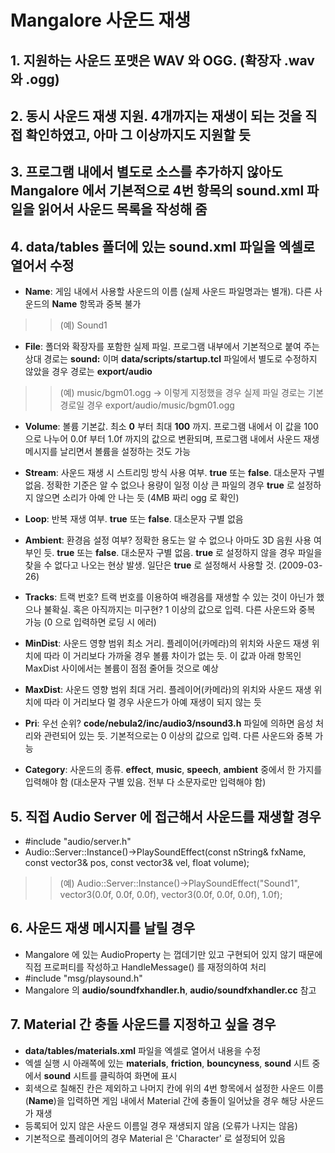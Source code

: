# Mangalore 사운드 재생 #

## 1. 지원하는 사운드 포맷은 **WAV** 와 **OGG**. (확장자 **.wav** 와 **.ogg**) ##

## 2. 동시 사운드 재생 지원. 4개까지는 재생이 되는 것을 직접 확인하였고, 아마 그 이상까지도 지원할 듯 ##

## 3. 프로그램 내에서 별도로 소스를 추가하지 않아도 Mangalore 에서 기본적으로 4번 항목의 **sound.xml** 파일을 읽어서 사운드 목록을 작성해 줌 ##

## 4. **data/tables** 폴더에 있는 **sound.xml** 파일을 엑셀로 열어서 수정 ##

  * **Name**: 게임 내에서 사용할 사운드의 이름 (실제 사운드 파일명과는 별개). 다른 사운드의 **Name** 항목과 중복 불가
> > (예) Sound1

  * **File**: 폴더와 확장자를 포함한 실제 파일. 프로그램 내부에서 기본적으로 붙여 주는 상대 경로는 **sound:** 이며 **data/scripts/startup.tcl** 파일에서 별도로 수정하지 않았을 경우 경로는 **export/audio**
> > (예) music/bgm01.ogg    → 이렇게 지정했을 경우 실제 파일 경로는 기본 경로일 경우 export/audio/music/bgm01.ogg

  * **Volume**: 볼륨 기본값. 최소 **0** 부터 최대 **100** 까지. 프로그램 내에서 이 값을 100 으로 나누어 0.0f 부터 1.0f 까지의 값으로 변환되며, 프로그램 내에서 사운드 재생 메시지를 날리면서 볼륨을 설정하는 것도 가능

  * **Stream**: 사운드 재생 시 스트리밍 방식 사용 여부. **true** 또는 **false**. 대소문자 구별 없음. 정확한 기준은 알 수 없으나 용량이 일정 이상 큰 파일의 경우 **true** 로 설정하지 않으면 소리가 아예 안 나는 듯 (4MB 짜리 ogg 로 확인)

  * **Loop**: 반복 재생 여부. **true** 또는 **false**. 대소문자 구별 없음

  * **Ambient**: 환경음 설정 여부? 정확한 용도는 알 수 없으나 아마도 3D 음원 사용 여부인 듯. **true** 또는 **false**. 대소문자 구별 없음. **true** 로 설정하지 않을 경우 파일을 찾을 수 없다고 나오는 현상 발생. 일단은 **true** 로 설정해서 사용할 것. (2009-03-26)

  * **Tracks**: 트랙 번호? 트랙 번호를 이용하여 배경음를 재생할 수 있는 것이 아닌가 했으나 불확실. 혹은 아직까지는 미구현? 1 이상의 값으로 입력. 다른 사운드와 중복 가능 (0 으로 입력하면 로딩 시 에러)

  * **MinDist**: 사운드 영향 범위 최소 거리. 플레이어(카메라)의 위치와 사운드 재생 위치에 따라 이 거리보다 가까울 경우 볼륨 차이가 없는 듯. 이 값과 아래 항목인 MaxDist 사이에서는 볼륨이 점점 줄어들 것으로 예상

  * **MaxDist**: 사운드 영향 범위 최대 거리. 플레이어(카메라)의 위치와 사운드 재생 위치에 따라 이 거리보다 멀 경우 사운드가 아예 재생이 되지 않는 듯

  * **Pri**: 우선 순위? **code/nebula2/inc/audio3/nsound3.h** 파일에 의하면 음성 처리와 관련되어 있는 듯. 기본적으로는 0 이상의 값으로 입력. 다른 사운드와 중복 가능

  * **Category**: 사운드의 종류. **effect**, **music**, **speech**, **ambient** 중에서 한 가지를 입력해야 함 (대소문자 구별 있음. 전부 다 소문자로만 입력해야 함)


## 5. 직접 Audio Server 에 접근해서 사운드를 재생할 경우 ##

  * #include "audio/server.h"
  * Audio::Server::Instance()->PlaySoundEffect(const nString& fxName, const vector3& pos, const vector3& vel, float volume);
> > (예) Audio::Server::Instance()->PlaySoundEffect("Sound1", vector3(0.0f, 0.0f, 0.0f), vector3(0.0f, 0.0f, 0.0f), 1.0f);


## 6. 사운드 재생 메시지를 날릴 경우 ##

  * Mangalore 에 있는 AudioProperty 는 껍데기만 있고 구현되어 있지 않기 때문에 직접 프로퍼티를 작성하고 HandleMessage() 를 재정의하여 처리
  * #include "msg/playsound.h"
  * Mangalore 의 **audio/soundfxhandler.h**, **audio/soundfxhandler.cc** 참고


## 7. Material 간 충돌 사운드를 지정하고 싶을 경우 ##
  * **data/tables/materials.xml** 파일을 엑셀로 열어서 내용을 수정
  * 엑셀 실행 시 아래쪽에 있는 **materials**, **friction**, **bouncyness**, **sound** 시트 중에서 **sound** 시트를 클릭하여 화면에 표시
  * 회색으로 칠해진 칸은 제외하고 나머지 칸에 위의 4번 항목에서 설정한 사운드 이름(**Name**)을 입력하면 게임 내에서 Material 간에 충돌이 일어났을 경우 해당 사운드가 재생
  * 등록되어 있지 않은 사운드 이름일 경우 재생되지 않음 (오류가 나지는 않음)
  * 기본적으로 플레이어의 경우 Material 은 'Character' 로 설정되어 있음